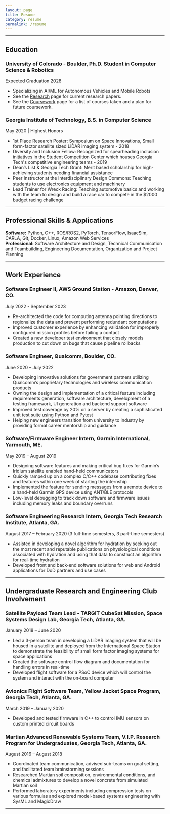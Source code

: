 ```yaml
---
layout: page
title: Resume
category: resume
permalink: /resume
---
```


---

## Education

### University of Colorado - Boulder, Ph.D. Student in Computer Science & Robotics
Expected Graduation 2028
* Specializing in AI/ML for Autonomous Vehicles and Mobile Robots
* See the [Research](https://lorinachey.github.io/research) page for current research papers.
* See the [Coursework](https://lorinachey.github.io/coursework) page for a list of courses taken and a plan for future coursework.

### Georgia Institute of Technology, B.S. in Computer Science
May 2020 | Highest Honors
* 1st Place Research Poster: Symposium on Space Innovations, Small form-factor satellite sized LiDAR imaging system - 2018
* Diversity and Inclusion Fellow: Recognized for spearheading inclusion initiatives in the Student Competition Center which houses Georgia Tech's competitive engineering teams - 2019
* Dean’s List & Georgia Tech Grant: Merit based scholarship for high-achieving students needing financial assistance
* Peer Instructor at the Interdisciplinary Design Commons: Teaching students to use electronics equipment and machinery
* Lead Trainer for Wreck Racing: Teaching automotive basics and working with the team to design and build a race car to compete in the $2000 budget racing challenge

---

## Professional Skills & Applications
**Software:** Python, C++, ROS/ROS2, PyTorch, TensorFlow, IsaacSim, CARLA, Git, Docker, Linux, Amazon Web Services \
**Professional:** Software Architecture and Design, Technical Communication  and Teambuilding, Engineering Documentation, Organization and Project Planning

---

## Work Experience
### Software Engineer II, AWS Ground Station - Amazon, Denver, CO.
July 2022 - September 2023
* Re-architected the code for computing antenna pointing directions to regionalize the data and prevent performing redundant computations
* Improved customer experience by enhancing validation for improperly configured mission profiles before failing a contact
* Created a new developer test environment that closely models production to cut down on bugs that cause pipeline rollbacks

### Software Engineer, Qualcomm, Boulder, CO.                           
June 2020 – July 2022
* Developing innovative solutions for government partners utilizing Qualcomm’s proprietary technologies and wireless communication products
* Owning the design and implementation of a critical feature including requirements generation, software architecture, development of a testing framework, UI generation and backend support software
* Improved test coverage by 20% on a server by creating a sophisticated unit test suite using Python and Pytest
* Helping new engineers transition from university to industry by providing formal career mentorship and guidance

### Software/Firmware Engineer Intern, Garmin International, Yarmouth, ME.                           
May 2019 – August 2019
* Designing software features and making critical bug fixes for Garmin’s Iridium satellite enabled hand-held communicators
* Quickly ramped up on a complex C/C++ codebase contributing fixes and features within one week of starting the internship
* Implemented the feature for sending messages from a remote device to a hand-held Garmin GPS device using ANT/BLE protocols
* Low-level debugging to track down software and firmware issues including memory leaks and boundary overruns

### Software Engineering Research Intern, Georgia Tech Research Institute, Atlanta, GA.
August 2017 – February 2020 (3 full-time semesters, 3 part-time semesters)
* Assisted in developing a novel algorithm for hydration by seeking out the most recent and reputable publications on physiological conditions associated with hydration and using that data to construct an algorithm for real-time hydration
* Developed front and back-end software solutions for web and Android applications for DoD partners and use cases

---

## Undergraduate Research and Engineering Club Involvement
### Satellite Payload Team Lead - TARGIT CubeSat Mission, Space Systems Design Lab, Georgia Tech, Atlanta, GA.
January 2018 – June 2020
* Led a 3-person team in developing a LiDAR imaging system that will be housed in a satellite and deployed from the International Space Station to demonstrate the feasibility of small form factor imaging systems for space applications
* Created the software control flow diagram and documentation for handling errors in real-time
* Developed flight software for a PSoC device which will control the system and interact with the on-board computer

### Avionics Flight Software Team, Yellow Jacket Space Program, Georgia Tech, Atlanta, GA.                           
March 2019 – January 2020
* Developed and tested firmware in C++ to control IMU sensors on custom printed circuit boards

### Martian Advanced Renewable Systems Team, V.I.P. Research Program for Undergraduates, Georgia Tech, Atlanta, GA.                           
August 2016 – August 2018
* Coordinated team communication, advised sub-teams on goal setting, and facilitated team brainstorming sessions 
* Researched Martian soil composition, environmental conditions, and chemical admixtures to develop a novel concrete from simulated Martian soil
* Performed laboratory experiments including compression tests on various formulas and explored model-based systems engineering with SysML and MagicDraw

---
